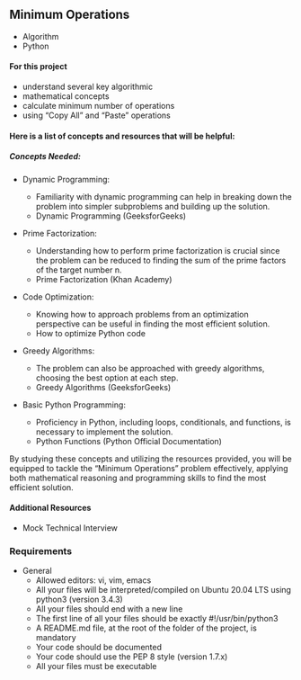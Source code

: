 ## Minimum Operations
- Algorithm
- Python

#### For this project
- understand several key algorithmic
- mathematical concepts
- calculate minimum number of operations
- using “Copy All” and “Paste” operations

#### Here is a list of concepts and resources that will be helpful:
##### Concepts Needed:
- Dynamic Programming:
	- Familiarity with dynamic programming can help in breaking down the problem into simpler subproblems and building up the solution.
	- Dynamic Programming (GeeksforGeeks)

- Prime Factorization:
	- Understanding how to perform prime factorization is crucial since the problem can be reduced to finding the sum of the prime factors of the target number n.
	- Prime Factorization (Khan Academy)

- Code Optimization:
	- Knowing how to approach problems from an optimization perspective can be useful in finding the most efficient solution.
	- How to optimize Python code

- Greedy Algorithms:
	- The problem can also be approached with greedy algorithms, choosing the best option at each step.
	- Greedy Algorithms (GeeksforGeeks)

- Basic Python Programming:
	- Proficiency in Python, including loops, conditionals, and functions, is necessary to implement the solution.
	- Python Functions (Python Official Documentation)

By studying these concepts and utilizing the resources provided, you will be equipped to tackle the “Minimum Operations” problem effectively, applying both mathematical reasoning and programming skills to find the most efficient solution.

#### Additional Resources
- Mock Technical Interview

### Requirements
- General
	- Allowed editors: vi, vim, emacs
	- All your files will be interpreted/compiled on Ubuntu 20.04 LTS using python3 (version 3.4.3)
	- All your files should end with a new line
	- The first line of all your files should be exactly #!/usr/bin/python3
	- A README.md file, at the root of the folder of the project, is mandatory
	- Your code should be documented
	- Your code should use the PEP 8 style (version 1.7.x)
	- All your files must be executable
